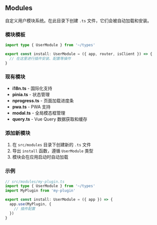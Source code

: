 ## Modules

自定义用户模块系统。在此目录下创建 `.ts` 文件，它们会被自动加载和安装。

### 模块模板

```ts
import type { UserModule } from '~/types'

export const install: UserModule = ({ app, router, isClient }) => {
  // 在这里进行插件安装、配置等操作
}
```

### 现有模块

- **i18n.ts** - 国际化支持
- **pinia.ts** - 状态管理
- **nprogress.ts** - 页面加载进度条
- **pwa.ts** - PWA 支持
- **modal.ts** - 全局模态框管理
- **query.ts** - Vue Query 数据获取和缓存

### 添加新模块

1. 在 `src/modules` 目录下创建新的 `.ts` 文件
2. 导出 `install` 函数，遵循 `UserModule` 类型
3. 模块会在应用启动时自动加载

### 示例

```ts
// src/modules/my-plugin.ts
import type { UserModule } from '~/types'
import MyPlugin from 'my-plugin'

export const install: UserModule = ({ app }) => {
  app.use(MyPlugin, {
    // 插件配置
  })
}
```

